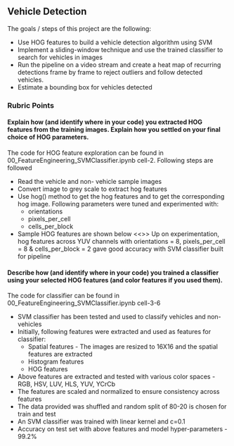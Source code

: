 <h2>Vehicle Detection</h2>

The goals / steps of this project are the following:

* Use HOG features to build a vehicle detection algorithm using SVM
* Implement a sliding-window technique and use the trained classifier to search for vehicles in images
* Run the pipeline on a video stream and create a heat map of recurring detections frame by frame to reject outliers 
  and follow detected vehicles.
* Estimate a bounding box for vehicles detected

<h3>Rubric Points</h3>

<h4>Explain how (and identify where in your code) you extracted HOG features from the training images. 
Explain how you settled on your final choice of HOG parameters.</h4>

The code for HOG feature exploration can be found in 00_FeatureEngineering_SVMClassifier.ipynb cell-2. Following steps are followed

* Read the vehicle and non- vehicle sample images
* Convert image to grey scale to extract hog features
* Use hog() method to get the hog features and to get the corresponding hog image. Following parameters were tuned and experimented with:
  * orientations
  * pixels_per_cell
  * cells_per_block
 * Sample HOG features are shown below
 <<<INSERT IMAGE HERE>>>
Up on experimentation, hog features across YUV channels with orientations = 8, pixels_per_cell = 8 & cells_per_block = 2 gave 
good accuracy with SVM classifier built for pipeline

<h4>Describe how (and identify where in your code) you trained a classifier using your selected HOG features 
(and color features if you used them). </h4>

The code for classifier can be found in 00_FeatureEngineering_SVMClassifier.ipynb cell-3-6
  * SVM classifier has been tested and used to classify vehicles and non-vehicles
  * Initially, following features were extracted and used as features for classifier:
    * Spatial features - The images are resized to 16X16 and the spatial features are extracted
    * Histogram features
    * HOG features
   * Above features are extracted and tested with various color spaces - RGB, HSV, LUV, HLS, YUV, YCrCb
   * The features are scaled and normalized to ensure consistency across features
   * The data provided was shuffled and random split of 80-20 is chosen for train and test
   * An SVM classifier was trained with linear kernel and c=0.1 
   * Accuracy on test set with above features and model hyper-parameters - 99.2%

